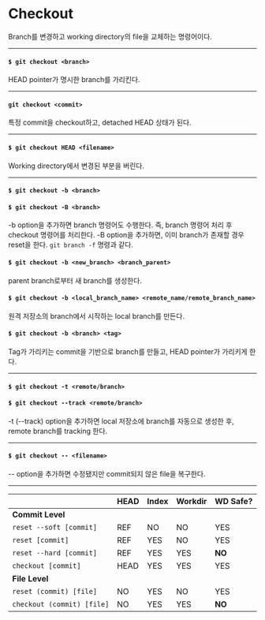 # Checkout

Branch를 변경하고 working directory의 file을 교체하는 명령어이다.

---

#### `$ git checkout <branch>`

HEAD pointer가 명시한 branch를 가리킨다.

---

#### `git checkout <commit>`

특정 commit을 checkout하고, detached HEAD 상태가 된다.

---

#### `$ git checkout HEAD <filename>`

Working directory에서 변경된 부분을 버린다.

---

#### `$ git checkout -b <branch>`
#### `$ git checkout -B <branch>`

-b option을 추가하면 branch 명령어도 수행한다. 즉, branch 명령어 처리 후 checkout 명령어를 처리한다.
-B option을 추가하면, 이미 branch가 존재할 경우 reset을 한다. `git branch -f` 명령과 같다.

#### `$ git checkout -b <new_branch> <branch_parent>`

parent branch로부터 새 branch를 생성한다.

#### `$ git checkout -b <local_branch_name> <remote_name/remote_branch_name>`

원격 저장소의 branch에서 시작하는 local branch를 만든다.

#### `$ git checkout -b <branch> <tag>`

Tag가 가리키는 commit을 기반으로 branch를 만들고, HEAD pointer가 가리키게 한다.

---

#### `$ git checkout -t <remote/branch>`
#### `$ git checkout --track <remote/branch>`

-t (--track) option을 추가하면 local 저장소에 branch를 자동으로 생성한 후, remote branch를 tracking 한다.

---

#### `$ git checkout -- <filename>`

-- option을 추가하면 수정됐지만 commit되지 않은 file을 복구한다.

---

|                            | HEAD | Index | Workdir | WD Safe? |
| -------------------------- | ---- | ----- | ------- | -------- |
| **Commit Level**           |      |       |         |          |
| `reset --soft [commit]`    | REF  | NO    | NO      | YES      |
| `reset [commit]`           | REF  | YES   | NO      | YES      |
| `reset --hard [commit]`    | REF  | YES   | YES     | **NO**   |
| `checkout [commit]`        | HEAD | YES   | YES     | YES      |
| **File Level**             |      |       |         |          |
| `reset (commit) [file]`    | NO   | YES   | NO      | YES      |
| `checkout (commit) [file]` | NO   | YES   | YES     | **NO**   |
